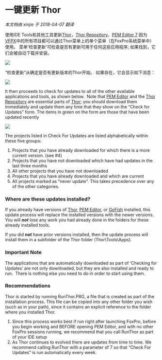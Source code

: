 ﻿一键更新 Thor
===
_本文档由 xinjie 于 2018-04-07 翻译_

使用IDE Tools和其他工具更新[Thor](Thor.md)，[Thor Repository](Thor_repository.md)，[PEM Editor 7](https://github.com/VFPX/PEMEditor) 因为[VFPX](https://github.com/VFPX)中的所有项目都可以通过Thor菜单上的单个菜单（在FoxPro系统菜单中）使用。 菜单'检查更新'可检查是否有更新可用于任何这些应用程序; 如果找到，它们会被自动下载并安装。

![](Images/Thor_One-Cick_Update_image_4.png)

“检查更新”从确定是否有更新版本的Thor开始。 如果存在，它会显示如下消息：

![](Images/Thor_One-Cick_Update_SNAGHTML17f44631.png)

It then proceeds to check for updates to all of the other available applications and tools, as shown below.  Note that [PEM Editor](https://github.com/VFPX/PEMEditor) and the [Thor Repository](Thor_repository.md) are essential parts of [Thor](Thor.md); you should download them immediately and update them any time that they show on the “Check for Updates” form. The items in green on the form are those that have been updated recently

![](Images/Thor_One-Cick_Update_SNAGHTML1f1f7c63.png)

The projects listed in Check For Updates are listed alphabetically within these five groups:

1.  Projects that you have already downloaded for which there is a more current version. (see #4)
2.  Projects that you have not downloaded which have had updates in the last three months
3.  All other projects that you have not downloaded
4.  Projects that you have already downloaded and which are current
5.  All projects marked as “never update”. This takes precedence over any of the other categories.

### Where are these updates installed?

If you already have versions of [Thor](Thor.md), [PEM Editor](https://github.com/VFPX/PEMEditor), or [GoFish](https://github.com/mattslay/GoFish) installed, this update process will replace the installed versions with the newer versions.  You will ***not*** lose any work you had already done in the folders for these already installed tools.

If you did ***not*** have prior versions installed, then the update process will install them in a subfolder of the Thor folder (Thor\Tools\Apps).

### Important Note

The applications that are automatically downloaded as part of ‘Checking for Updates’ are not only downloaded, but they are also installed and ready to run.  There is nothing else you need to do in order to start using them.

### Recommendations

Thor is started by running RunThor.PRG, a file that is created as part of the installation process. This file can be copied into any other folder you wish (such as in your path), since it contains an explicit reference to the folder where you installed Thor.

1.  Since this process works best if run right after launching FoxPro, before you begin working and BEFORE opening PEM Editor, and with no other FoxPro sessions running, we recommend that you call RunThor as part of your IDE setup
2.  As Thor continues to evolved there are updates from time to time. We recommend calling RunThor with a parameter of 7 so that “Check For Updates” is run automatically every week.

